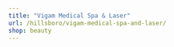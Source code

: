 ```yaml
---
title: "Vigam Medical Spa & Laser"
url: /hillsboro/vigam-medical-spa-and-laser/
shop: beauty
---
```

